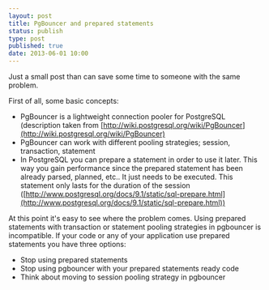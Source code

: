 ```yaml
--- 
layout: post
title: PgBouncer and prepared statements
status: publish
type: post
published: true
date: 2013-06-01 10:00
---
```


Just a small post than can save some time to someone with the same problem.

First of all, some basic concepts:

* PgBouncer is a lightweight connection pooler for PostgreSQL (description taken from [http://wiki.postgresql.org/wiki/PgBouncer](http://wiki.postgresql.org/wiki/PgBouncer)
* PgBouncer can work with different pooling strategies; session, transaction, statement
* In PostgreSQL you can prepare a statement in order to use it later. This way you gain performance since the prepared statement has been already parsed, planned, etc.. It just needs to be executed. This statement only lasts for the duration of the session ([http://www.postgresql.org/docs/9.1/static/sql-prepare.html](http://www.postgresql.org/docs/9.1/static/sql-prepare.html))

At this point it's easy to see where the problem comes. Using prepared statements with transaction or statement pooling strategies in pgbouncer is incompatible.
If your code or any of your application use prepared statements you have three options:

* Stop using prepared statements
* Stop using pgbouncer with your prepared statements ready code
* Think about moving to session pooling strategy in pgbouncer
